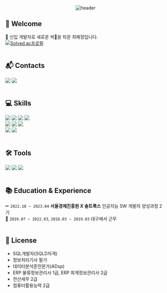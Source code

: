 <div align="center">

![header](https://capsule-render.vercel.app/api?type=waving&color=CEEDC7&height=200&section=header&text=Haejeong's%20GitHub&fontSize=70&fontColor=20716A)

</div>

## :wave: Welcome
:turtle: 신입 개발자로 새로운 싹:seedling:을 틔운 최해정입니다. 
<br>[![Solved.ac프로필](http://mazassumnida.wtf/api/mini/generate_badge?boj=chj1491)](https://solved.ac/chj1491)
</br></br>

## :mailbox_with_mail: Contacts
<img src="https://img.shields.io/badge/bbugiho@gmail.com-EA4335?style=flat&logo=gmail&logoColor=white"/> <a href="https://bbugiho.tistory.com/"><img src="https://img.shields.io/badge/bbugi's blog-000000?style=flat&logo=tistory&logoColor=white"/></a>
</br></br>

## :computer: Skills
<img src="https://img.shields.io/badge/python-3776AB?style=flat&logo=python&logoColor=white" /> <img src="https://img.shields.io/badge/Java-007396?style=flat&logo=Conda-Forge&logoColor=white"/> <img src="https://img.shields.io/badge/mariadb-003545?style=flat&logo=mariadb&logoColor=white" /> <img src="https://img.shields.io/badge/mysql-4479A1?style=flat&logo=mysql&logoColor=white" /> <br>
<img src="https://img.shields.io/badge/selenium-43B02A?style=flat&logo=selenium&logoColor=white" /> <img src="https://img.shields.io/badge/amazon%20rds-527FFF?style=flat&logo=amazonrds&logoColor=white" /> <img src="https://img.shields.io/badge/github-181717?style=flat&logo=github&logoColor=white" /><br>
<img src="https://img.shields.io/badge/colab-F9AB00?style=flat&logo=googlecolab&logoColor=white" /> <img src="https://img.shields.io/badge/google%20analytics-E37400?style=flat&logo=googleanalytics&logoColor=white" />
</br></br>

## :hammer_and_wrench: Tools
<img src="https://img.shields.io/badge/Eclipse%20IDE-2C2255?style=flat&logo=EclipseIDE&logoColor=white" /> <img src="https://img.shields.io/badge/VSCode-007ACC?style=flat&logo=VisualStudioCode&logoColor=white" /> <img src="https://img.shields.io/badge/Jupyter-F37626?style=flat&logo=jupyter&logoColor=white" />
</br></br>

## :books: Education & Experience
✏ `2022.10 ~ 2023.04` __서울경제진흥원 X 솔트룩스__ 인공지능 SW 개발자 양성과정 2기 <br>
💼 `2019.07 ~ 2022.03`, `2018.03 ~ 2019.03` 대구에서 근무
<br></br>

## 📌 License
- SQL개발자(SQLD자격)
- 정보처리기사 필기
- 데이터분석준전문가(ADsp)
- ERP 물류정보관리사 1급, ERP 회계정보관리사 2급
- 전산세무 2급
- 컴퓨터활용능력 2급

